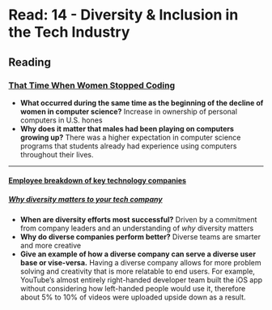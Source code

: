 # Read: 14 - Diversity & Inclusion in the Tech Industry

## Reading

### [That Time When Women Stopped Coding](https://www.npr.org/sections/money/2014/10/21/357629765/when-women-stopped-coding)

- **What occurred during the same time as the beginning of the decline of women in computer science?** Increase in ownership of personal computers in U.S. hones
- **Why does it matter that males had been playing on computers growing up?** There was a higher expectation in computer science programs that students already had experience using computers throughout their lives.

---

#### [Employee breakdown of key technology companies](https://informationisbeautiful.net/visualizations/diversity-in-tech/)

##### [Why diversity matters to your tech company](https://www.usatoday.com/story/tech/columnist/2015/07/21/why-diversity-matters-your-tech-company/30419871/)

- **When are diversity efforts most successful?** Driven by a commitment from company leaders and an understanding of *why* diversity matters
- **Why do diverse companies perform better?** Diverse teams are smarter and more creative
- **Give an example of how a diverse company can serve a diverse user base or vise-versa.** Having a diverse company allows for more problem solving and creativity that is more relatable to end users. For example, YouTube’s almost entirely right-handed developer team built the iOS app without considering how left-handed people would use it, therefore about 5% to 10% of videos were uploaded upside down as a result.
